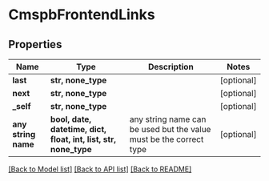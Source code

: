 # CmspbFrontendLinks


## Properties
Name | Type | Description | Notes
------------ | ------------- | ------------- | -------------
**last** | **str, none_type** |  | [optional] 
**next** | **str, none_type** |  | [optional] 
**_self** | **str, none_type** |  | [optional] 
**any string name** | **bool, date, datetime, dict, float, int, list, str, none_type** | any string name can be used but the value must be the correct type | [optional]

[[Back to Model list]](../README.md#documentation-for-models) [[Back to API list]](../README.md#documentation-for-api-endpoints) [[Back to README]](../README.md)


